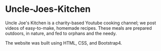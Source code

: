 # Uncle-Joes-Kitchen

Uncle Joe's Kitchen is a charity-based Youtube cooking channel; we post videos of easy-to-make, homemade recipes. These meals are prepared outdoors, in nature, and fed to orphans and the needy. 

The website was built using HTML, CSS, and Bootstrap4. 
